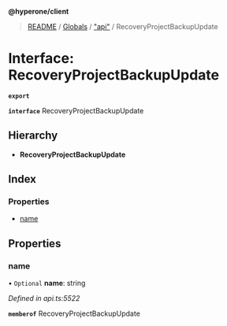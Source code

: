 **@hyperone/client**

> [README](../README.md) / [Globals](../globals.md) / ["api"](../modules/_api_.md) / RecoveryProjectBackupUpdate

# Interface: RecoveryProjectBackupUpdate

**`export`** 

**`interface`** RecoveryProjectBackupUpdate

## Hierarchy

* **RecoveryProjectBackupUpdate**

## Index

### Properties

* [name](_api_.recoveryprojectbackupupdate.md#name)

## Properties

### name

• `Optional` **name**: string

*Defined in api.ts:5522*

**`memberof`** RecoveryProjectBackupUpdate
